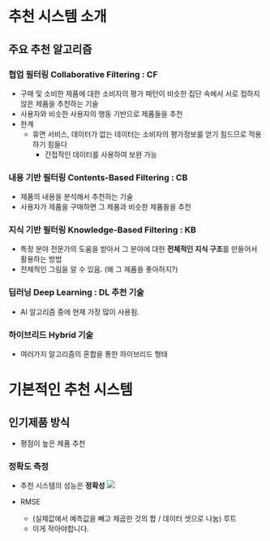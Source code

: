 # 추천 시스템 소개
## 주요 추천 알고리즘
### 협업 필터링 Collaborative Filtering : CF
- 구매 및 소비한 제품에 대한 소비자의 평가 패턴이 비슷한 집단 속에서 서로 접하지 않은 제품을 추천하는 기술
- 사용자와 비슷한 사용자의 행동 기반으로 제품들을 추천
- 한계
	- 휴면 서비스, 데이터가 없는 데이터는 소비자의 평가정보를 얻기 힘드므로 적용하기 힘들다
		- 간접적인 데이터를 사용하여 보완 가능
### 내용 기반 필터링 Contents-Based Filtering : CB
- 제품의 내용을 분석해서 추천하는 기술
- 사용자가 제품을 구매하면 그 제품과 비슷한 제품들을 추천

### 지식 기반 필터링 Knowledge-Based Filtering : KB
- 특정 분야 전문가의 도움을 받아서 그 분야에 대한 **전체적인 지식 구조**를 만들어서 활용하는 방법
- 전체적인 그림을 알 수 있음. (왜 그 제품을 좋아하지?)

### 딥러닝 Deep Learning : DL 추천 기술
- AI 알고리즘 중에 현재 가장 많이 사용됨.

### 하이브리드 Hybrid 기술
- 여러가지 알고리즘의 혼합을 통한 하이브리드 형태


# 기본적인 추천 시스템
## 인기제품 방식
- 평점이 높은 제품 추천
### 정확도 측정
- 추천 시스템의 성능은 **정확성**
![](https://i.imgur.com/dFXFUnv.png)

- RMSE
	- (실제값에서 예측값을 빼고 제곱한 것의 합 / 데이터 셋으로 나눔) 루트
	- 이게 작아야합니다.
